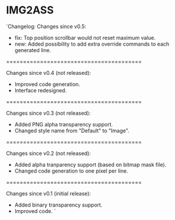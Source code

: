 # IMG2ASS

`Changelog: 
Changes since v0.5:
 * fix: Top position scrollbar would not reset maximum value.
 * new: Added possibility to add extra override commands to each generated line.

========================================

Changes since v0.4 (not released):
 * Improved code generation.
 * Interface redesigned.

========================================

Changes since v0.3 (not released):
 * Added PNG alpha transparency support.
 * Changed style name from "Default" to "Image".

========================================

Changes since v0.2 (not released):
 * Added alpha tranparency support (based on bitmap mask file).
 * Changed code generation to one pixel per line.

========================================

Changes since v0.1 (initial release):
 * Added binary transparency support.
 * Improved code.
`
